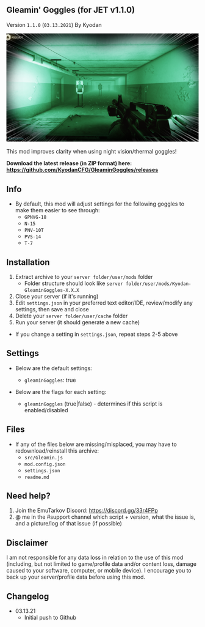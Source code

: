 Gleamin' Goggles (for JET v1.1.0) 
----------------
Version `1.1.0` (`03.13.2021`)
By Kyodan

![Screenshot](cover.png)

This mod improves clarity when using night vision/thermal goggles!

**Download the latest release (in ZIP format) here: https://github.com/KyodanCFG/GleaminGoggles/releases**
                                                                  
## Info

- By default, this mod will adjust settings for the following goggles to make them easier to see through:
    * `GPNVG-18`
    * `N-15` 
    * `PNV-10T`
    * `PVS-14` 
    * `T-7` 

## Installation

1. Extract archive to your `server folder/user/mods` folder 
    * Folder structure should look like `server folder/user/mods/Kyodan-GleaminGoggles-X.X.X`
2. Close your server (if it's running)
3. Edit `settings.json` in your preferred text editor/IDE, review/modify any settings, then save and close
4. Delete your `server folder/user/cache` folder
5. Run your server (it should generate a new cache)

* If you change a setting in `settings.json`, repeat steps 2-5 above

## Settings

- Below are the default settings:
    * `gleaminGoggles`: true

- Below are the flags for each setting:
    * `gleaminGoggles` (true|false)            - determines if this script is enabled/disabled

## Files

- If any of the files below are missing/misplaced, you may have to redownload/reinstall this archive:
    * `src/Gleamin.js`
    * `mod.config.json`
    * `settings.json`
    * `readme.md`

## Need help?

1. Join the EmuTarkov Discord: https://discord.gg/33r4FPp
2. @ me in the #support channel which script + version, what the issue is, and a picture/log of that issue (if possible)

## Disclaimer

I am not responsible for any data loss in relation to the use of this mod (including, but not limited to game/profile data and/or content loss, damage caused to your software, computer, or mobile device). I encourage you to back up your server/profile data before using this mod.

## Changelog

- 03.13.21
    * Initial push to Github
